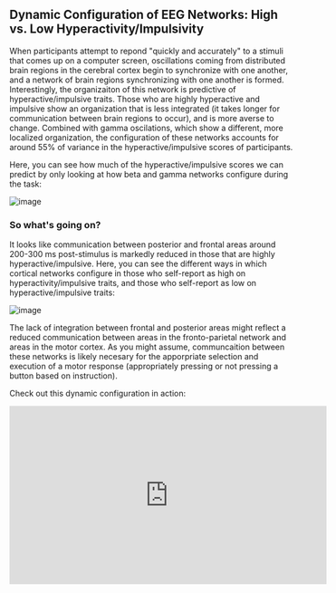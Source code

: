 <!--layout: page title: "PAGE TITLE" permalink: /Hyperactivity_Impulsivity/-->

## Dynamic Configuration of EEG Networks: High vs. Low Hyperactivity/Impulsivity

When participants attempt to repond "quickly and accurately" to a stimuli that comes up on a computer screen, oscillations coming from distributed brain regions 
in the cerebral cortex begin to synchronize with one another, and a network of brain regions synchronizing with one another is formed. Interestingly, the organizaiton of 
this network is predictive of hyperactive/impulsive traits. Those who are highly hyperactive and impulsive show an organization that is less integrated 
(it takes longer for communication between brain regions to occur), and is more averse to change. Combined with gamma oscilations, which show a different, more localized organization, the configuration of these networks accounts for around 55% of variance in the hyperactive/impulsive scores of participants. 

Here, you can see how much of the hyperactive/impulsive scores we can predict by only looking at how beta and gamma networks configure during the task:

![image](https://user-images.githubusercontent.com/81769550/118404672-e2da0300-b641-11eb-8bab-c2b13d1fe991.png)

### So what's going on?

It looks like communication between posterior and frontal areas around 200-300 ms post-stimulus is markedly reduced in those that are highly hyperactive/impulsive. 
Here, you can see the different ways in which cortical networks configure in those who self-report as high on hyperactivity/impulsive traits, and those who self-report as low on hyperactive/impulsive traits:

![image](https://user-images.githubusercontent.com/81769550/118403825-46623180-b63e-11eb-9b83-18e73c9063b0.png)

The lack of integration between frontal and posterior areas might reflect a reduced communication between areas in the fronto-parietal network and areas in the motor cortex. As you might assume, communcaition between these networks is likely necesary for the apporpriate selection and execution of a motor response (appropriately pressing or not pressing a button based on instruction).

Check out this dynamic configuration in action:

<iframe width="560" height="315" src="https://www.youtube.com/embed/MbeJPPVKH0Y" title="YouTube video player" frameborder="0" allow="accelerometer; autoplay; clipboard-write; encrypted-media; gyroscope; picture-in-picture" allowfullscreen></iframe>
